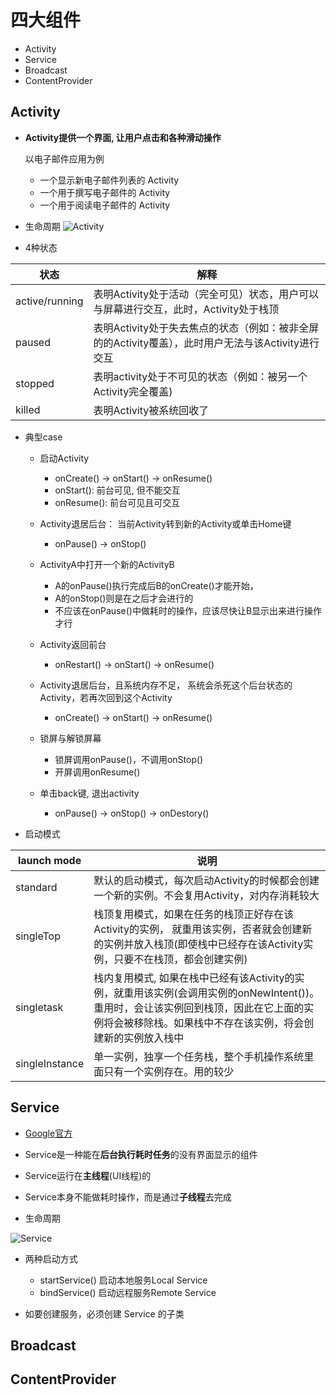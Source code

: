 # 四大组件

- Activity
- Service
- Broadcast
- ContentProvider

## Activity
- **Activity提供一个界面, 让用户点击和各种滑动操作**

   以电子邮件应用为例
   - 一个显示新电子邮件列表的 Activity
   - 一个用于撰写电子邮件的 Activity
   - 一个用于阅读电子邮件的 Activity

- 生命周期
![Activity](http://ww1.sinaimg.cn/large/005Kyrj9ly1gaxn8z37a3j30f20iudg0.jpg)

- 4种状态

|状态|解释|
|----|----|
|active/running|表明Activity处于活动（完全可见）状态，用户可以与屏幕进行交互，此时，Activity处于栈顶|
|paused|表明Activity处于失去焦点的状态（例如：被非全屏的的Activity覆盖），此时用户无法与该Activity进行交互|
|stopped|表明activity处于不可见的状态（例如：被另一个Activity完全覆盖)|
|killed|表明Activity被系统回收了|

- 典型case
  - 启动Activity
    - onCreate() -> onStart() -> onResume()
    - onStart(): 前台可见, 但不能交互
    - onResume(): 前台可见且可交互

  - Activity退居后台： 当前Activity转到新的Activity或单击Home键
    - onPause() -> onStop()

  - ActivityA中打开一个新的ActivityB
    - A的onPause()执行完成后B的onCreate()才能开始，
    - A的onStop()则是在之后才会进行的
    - 不应该在onPause()中做耗时的操作，应该尽快让B显示出来进行操作才行

  - Activity返回前台
    - onRestart() -> onStart() -> onResume()

  - Activity退居后台，且系统内存不足， 系统会杀死这个后台状态的Activity，若再次回到这个Activity
    - onCreate() -> onStart() -> onResume()

  - 锁屏与解锁屏幕
    - 锁屏调用onPause()，不调用onStop()
    - 开屏调用onResume()

  - 单击back键, 退出activity
    - onPause() -> onStop() -> onDestory()


- 启动模式

|launch mode|说明|
|-----------|----|
|standard|默认的启动模式，每次启动Activity的时候都会创建一个新的实例。不会复用Activity，对内存消耗较大|
|singleTop|栈顶复用模式，如果在任务的栈顶正好存在该Activity的实例， 就重用该实例，否者就会创建新的实例并放入栈顶(即使栈中已经存在该Activity实例，只要不在栈顶，都会创建实例)|
|singletask|栈内复用模式, 如果在栈中已经有该Activity的实例，就重用该实例(会调用实例的onNewIntent())。重用时，会让该实例回到栈顶，因此在它上面的实例将会被移除栈。如果栈中不存在该实例，将会创建新的实例放入栈中|
|singleInstance|单一实例，独享一个任务栈，整个手机操作系统里面只有一个实例存在。用的较少|

## Service
- [Google官方](https://developer.android.com/guide/components/services?hl=zh-cn)
- Service是一种能在**后台执行耗时任务**的没有界面显示的组件
- Service运行在**主线程**(UI线程)的
- Service本身不能做耗时操作，而是通过**子线程**去完成


- 生命周期

![Service](http://ww1.sinaimg.cn/large/005Kyrj9ly1gay6jimw3kj30co0ekmyj.jpg)


- 两种启动方式
  - startService() 启动本地服务Local Service
  - bindService() 启动远程服务Remote Service

- 如要创建服务，必须创建 Service 的子类


## Broadcast
## ContentProvider
